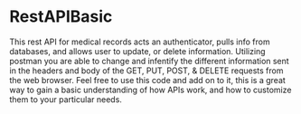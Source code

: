 # RestAPIBasic
This rest API for medical records acts an authenticator, pulls info from databases, and allows user to update, or delete information. Utilizing postman you are able to change and infentify the different information sent in the headers and body of the GET, PUT, POST, & DELETE requests from the web browser. Feel free to use this code and add on to it, this is a great way to gain a basic understanding of how APIs work, and how to customize them to your particular needs. 
